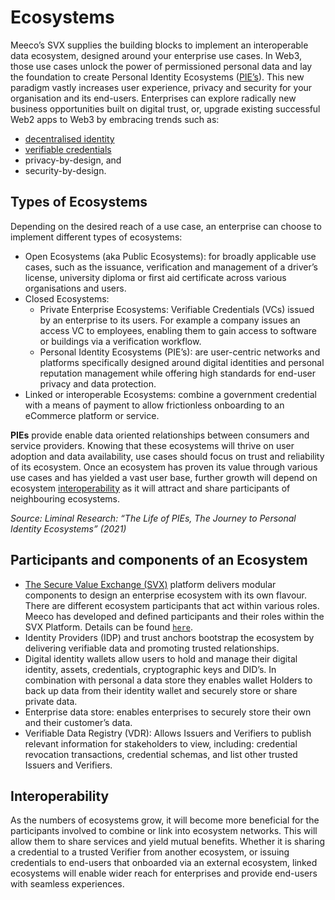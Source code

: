# Ecosystems

Meeco’s SVX supplies the building blocks to implement an interoperable data ecosystem, designed around your enterprise use cases. In Web3, those use cases unlock the power of permissioned personal data and lay the foundation to create Personal Identity Ecosystems ([PIE’s](ecosystems.md#types-of-ecosystems)). This new paradigm vastly increases user experience, privacy and security for your organisation and its end-users. Enterprises can explore radically new business opportunities built on digital trust, or, upgrade existing successful Web2 apps to Web3 by embracing trends such as:

* [decentralised identity](../guides/dids/)
* [verifiable credentials](../guides/credentials/)
* privacy-by-design, and
* security-by-design.

## Types of Ecosystems

Depending on the desired reach of a use case, an enterprise can choose to implement different types of ecosystems:

* Open Ecosystems (aka Public Ecosystems): for broadly applicable use cases, such as the issuance, verification and management of a driver’s license, university diploma or first aid certificate across various organisations and users.
* Closed Ecosystems:
  * Private Enterprise Ecosystems: Verifiable Credentials (VCs) issued by an enterprise to its users. For example a company issues an access VC to employees, enabling them to gain access to software or buildings via a verification workflow.
  * Personal Identity Ecosystems (PIE’s): are user-centric networks and platforms specifically designed around digital identities and personal reputation management while offering high standards for end-user privacy and data protection.
* Linked or interoperable Ecosystems: combine a government credential with a means of payment to allow frictionless onboarding to an eCommerce platform or service.

**PIEs** provide enable data oriented relationships between consumers and service providers. Knowing that these ecosystems will thrive on user adoption and data availability, use cases should focus on trust and reliability of its ecosystem. Once an ecosystem has proven its value through various use cases and has yielded a vast user base, further growth will depend on ecosystem [interoperability](ecosystems.md#interoperability) as it will attract and share participants of neighbouring ecosystems.

_Source: Liminal Research: “The Life of PIEs, The Journey to Personal Identity Ecosystems” (2021)_

## Participants and components of an Ecosystem

* [The Secure Value Exchange (SVX)](../platform/overview.md) platform delivers modular components to design an enterprise ecosystem with its own flavour. There are different ecosystem participants that act within various roles. Meeco has developed and defined participants and their roles within the SVX Platform. Details can be found [`here`](../platform/overview.md).
* Identity Providers (IDP) and trust anchors bootstrap the ecosystem by delivering verifiable data and promoting trusted relationships.
* Digital identity wallets allow users to hold and manage their digital identity, assets, credentials, cryptographic keys and DID’s. In combination with personal a data store they enables wallet Holders to back up data from their identity wallet and securely store or share private data.
* Enterprise data store: enables enterprises to securely store their own and their customer’s data.
* Verifiable Data Registry (VDR): Allows Issuers and Verifiers to publish relevant information for stakeholders to view, including: credential revocation transactions, credential schemas, and list other trusted Issuers and Verifiers.

## Interoperability

As the numbers of ecosystems grow, it will become more beneficial for the participants involved to combine or link into ecosystem networks. This will allow them to share services and yield mutual benefits. Whether it is sharing a credential to a trusted Verifier from another ecosystem, or issuing credentials to end-users that onboarded via an external ecosystem, linked ecosystems will enable wider reach for enterprises and provide end-users with seamless experiences.
